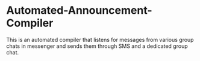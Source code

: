 # Automated-Announcement-Compiler
This is an automated compiler that listens for messages from various group chats in messenger and sends them through SMS and a dedicated group chat.

